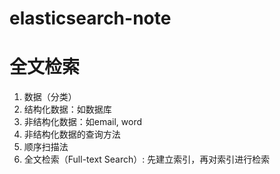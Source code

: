 # elasticsearch-note
# 全文检索
1. 数据（分类）
  1. 结构化数据：如数据库
  2. 非结构化数据：如email, word
2. 非结构化数据的查询方法
  1. 顺序扫描法
  2. 全文检索（Full-text Search）: 先建立索引，再对索引进行检索
